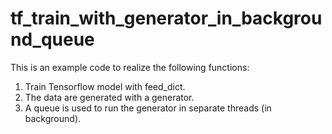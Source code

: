 # tf_train_with_generator_in_background_queue

This is an example code to realize the following functions: 
1. Train Tensorflow model with feed_dict. 
2. The data are generated with a generator. 
3. A queue is used to run the generator in separate threads (in background). 
